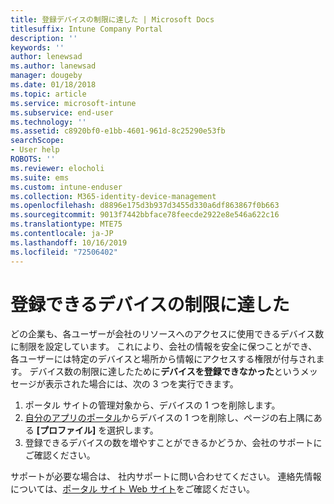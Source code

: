 ```yaml
---
title: 登録デバイスの制限に達した | Microsoft Docs
titlesuffix: Intune Company Portal
description: ''
keywords: ''
author: lenewsad
ms.author: lanewsad
manager: dougeby
ms.date: 01/18/2018
ms.topic: article
ms.service: microsoft-intune
ms.subservice: end-user
ms.technology: ''
ms.assetid: c8920bf0-e1bb-4601-961d-8c25290e53fb
searchScope:
- User help
ROBOTS: ''
ms.reviewer: elocholi
ms.suite: ems
ms.custom: intune-enduser
ms.collection: M365-identity-device-management
ms.openlocfilehash: d8896e175d3b937d3455d330a6df863867f0b663
ms.sourcegitcommit: 9013f7442bbface78feecde2922e8e546a622c16
ms.translationtype: MTE75
ms.contentlocale: ja-JP
ms.lasthandoff: 10/16/2019
ms.locfileid: "72506402"
---
```

# <a name="the-limit-of-devices-you-can-register-has-been-reached"></a>登録できるデバイスの制限に達した

どの企業も、各ユーザーが会社のリソースへのアクセスに使用できるデバイス数に制限を設定しています。 これにより、会社の情報を安全に保つことができ、各ユーザーには特定のデバイスと場所から情報にアクセスする権限が付与されます。 デバイス数の制限に達したために**デバイスを登録できなかった**というメッセージが表示された場合には、次の 3 つを実行できます。

1. ポータル サイトの管理対象から、デバイスの 1 つを削除します。 
2. [自分のアプリのポータル](https://myapps.microsoft.com)からデバイスの 1 つを削除し、ページの右上隅にある **[プロファイル]** を選択します。 
3. 登録できるデバイスの数を増やすことができるかどうか、会社のサポートにご確認ください。

サポートが必要な場合は、 社内サポートに問い合わせてください。 連絡先情報については、[ポータル サイト Web サイト](https://go.microsoft.com/fwlink/?linkid=2010980)をご確認ください。
